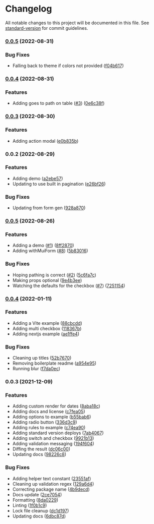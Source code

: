 # Changelog

All notable changes to this project will be documented in this file. See [standard-version](https://github.com/conventional-changelog/standard-version) for commit guidelines.

### [0.0.5](https://github.com/christopher-caldwell/ui-components/compare/v0.0.4...v0.0.5) (2022-08-31)


### Bug Fixes

* Falling back to theme if colors not provided ([f04b617](https://github.com/christopher-caldwell/ui-components/commit/f04b61762ccc9d6b492f3b25e0b70c0b1ba40459))

### [0.0.4](https://github.com/christopher-caldwell/ui-components/compare/v0.0.3...v0.0.4) (2022-08-31)


### Features

* Adding goes to path on table ([#3](https://github.com/christopher-caldwell/ui-components/issues/3)) ([0e6c38f](https://github.com/christopher-caldwell/ui-components/commit/0e6c38f4907056df5600d95486db75e245f8e35f))

### [0.0.3](https://github.com/christopher-caldwell/ui-components/compare/v0.0.2...v0.0.3) (2022-08-30)


### Features

* Adding action modal ([e0b835b](https://github.com/christopher-caldwell/ui-components/commit/e0b835b87ecc10a96bae5a4a5b021f2c2618ec2d))

### 0.0.2 (2022-08-29)


### Features

* Adding demo ([a2ebe57](https://github.com/christopher-caldwell/ui-components/commit/a2ebe57c568bc8088627047a3cb9398c1632fc9d))
* Updating to use built in pagination ([e26bf26](https://github.com/christopher-caldwell/ui-components/commit/e26bf26ad82fa1b3dd9ad8e6923c56023db45be0))


### Bug Fixes

* Updating from form gen ([928a870](https://github.com/christopher-caldwell/ui-components/commit/928a87064c4c0827b481db670d0a67b2e9dcda55))

### [0.0.5](https://github.com/christopher-caldwell/mui-form-generator/compare/v0.0.4...v0.0.5) (2022-08-26)


### Features

* Adding a demo ([#1](https://github.com/christopher-caldwell/mui-form-generator/issues/1)) ([8ff2870](https://github.com/christopher-caldwell/mui-form-generator/commit/8ff2870faa0c276be1c9e1381f820cf27c6c746b))
* Adding withMuiForm ([#8](https://github.com/christopher-caldwell/mui-form-generator/issues/8)) ([5b83016](https://github.com/christopher-caldwell/mui-form-generator/commit/5b83016999b8f9b49d20c2c917d4738ca81504cd))


### Bug Fixes

* Hoping pathing is correct ([#2](https://github.com/christopher-caldwell/mui-form-generator/issues/2)) ([5c6fa7c](https://github.com/christopher-caldwell/mui-form-generator/commit/5c6fa7cc20f8067e7c6762cee5d328b8f647a61a))
* Making props optional ([9e4b3ee](https://github.com/christopher-caldwell/mui-form-generator/commit/9e4b3ee1c5770b5de36792a9a11e6bad86a57822))
* Watching the defaults for the checkbox ([#7](https://github.com/christopher-caldwell/mui-form-generator/issues/7)) ([7251154](https://github.com/christopher-caldwell/mui-form-generator/commit/725115470318fcffff51c9912b6d42130150dfdd))

### [0.0.4](https://github.com/christopher-caldwell/mui-form-generator/compare/v0.0.3...v0.0.4) (2022-01-11)


### Features

* Adding a Vite example ([88cbcdd](https://github.com/christopher-caldwell/mui-form-generator/commit/88cbcdd8a22671b41838d40296a7510fc92a33be))
* Adding multi checkbox ([118367b](https://github.com/christopher-caldwell/mui-form-generator/commit/118367bb4325df5314fdd39acd957a5bfb9377d7))
* Adding nextjs example ([ae1ffe4](https://github.com/christopher-caldwell/mui-form-generator/commit/ae1ffe4e39c03267c7befb5be6770320e825ed1c))


### Bug Fixes

* Cleaning up titles ([52b7670](https://github.com/christopher-caldwell/mui-form-generator/commit/52b767042ea742edc99887971c64794bf6a57d59))
* Removing boilerplate readme ([a954e95](https://github.com/christopher-caldwell/mui-form-generator/commit/a954e95e39620e23a2884bd1f2757d0740d7f49c))
* Running blur ([f7da0ec](https://github.com/christopher-caldwell/mui-form-generator/commit/f7da0ecc2d59f90863fb7544e15e370741342a66))

### 0.0.3 (2021-12-09)


### Features

* Adding custom render for dates ([8aba18c](https://github.com/christopher-caldwell/mui-form-generator/commit/8aba18cf86361287442a5f66e9d11e2679059cf1))
* Adding docs and license ([c7fea05](https://github.com/christopher-caldwell/mui-form-generator/commit/c7fea05348e0e9c30da25d174dcb29f70306dfb0))
* Adding options to example ([b55bab6](https://github.com/christopher-caldwell/mui-form-generator/commit/b55bab64596602d19fcbf91d229fbf37f24e2cad))
* Adding radio button ([336d3c9](https://github.com/christopher-caldwell/mui-form-generator/commit/336d3c9505f6bf06bb21c5e762531024bc2bef10))
* Adding rules to example ([c74ea90](https://github.com/christopher-caldwell/mui-form-generator/commit/c74ea90517d01b546e85623ae3368322c611cfae))
* Adding standard version deploys ([7ab4067](https://github.com/christopher-caldwell/mui-form-generator/commit/7ab40671b4809f450b0afdb131ebffbafbda64bb))
* Adding switch and checkbox ([9921b13](https://github.com/christopher-caldwell/mui-form-generator/commit/9921b137c86dcf760a6b01d372fc5edc0106d811))
* Adding validation messaging ([194f604](https://github.com/christopher-caldwell/mui-form-generator/commit/194f60432081c79ed1d3c09531419545cea07b62))
* Diffing the result ([dc06c00](https://github.com/christopher-caldwell/mui-form-generator/commit/dc06c0016577c091d037978c0c804300717decd5))
* Updating docs ([98226c8](https://github.com/christopher-caldwell/mui-form-generator/commit/98226c8d9339e71974e81cd7b02beaa952eb5fd3))


### Bug Fixes

* Adding helper text constant ([23551af](https://github.com/christopher-caldwell/mui-form-generator/commit/23551af7c4cf8e4e51e0ffda86de77e1b0784a33))
* Cleaning up validation regex ([129a6d4](https://github.com/christopher-caldwell/mui-form-generator/commit/129a6d4139efc5a6ee5f385d75f3a7a926e47853))
* Correcting package name ([4b9decd](https://github.com/christopher-caldwell/mui-form-generator/commit/4b9decd9d2d07174112131f70e6f1091c79672ed))
* Docs update ([2ce7054](https://github.com/christopher-caldwell/mui-form-generator/commit/2ce705439cfcaa273ca62498cb957d46f73923f5))
* Formatting ([8da0229](https://github.com/christopher-caldwell/mui-form-generator/commit/8da0229fe50cac54479a4127c49650c22e07a26b))
* Linting ([1f0b1c9](https://github.com/christopher-caldwell/mui-form-generator/commit/1f0b1c903b7099cf231551b5c431110977e60274))
* Lock file cleanup ([dc1d197](https://github.com/christopher-caldwell/mui-form-generator/commit/dc1d1970e15bbf3a6c346e386de80464f0f266f1))
* Updating docs ([6dbc87d](https://github.com/christopher-caldwell/mui-form-generator/commit/6dbc87d82013744b18089ce76771953489c4f29e))

